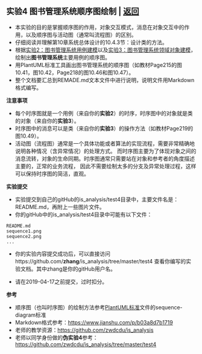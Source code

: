 ﻿<!-- markdownlint-disable MD033-->
<!-- 禁止MD033类型的警告 https://www.npmjs.com/package/markdownlint -->

## 实验4 图书管理系统顺序图绘制 | [返回](./README.md)

- 本实验的目的是掌握顺序图的作用，对象交互模式，消息在对象交互中的作用，以及顺序图与活动图（通常叫流程图）的区别。
- 仔细阅读并理解第10章系统总体设计的10.4.3节：设计类的方法。
- 根据[实验2：图书管理系统用例建模](./test2.md)以及[实验3：图书管理系统领域对象建模](./test3.md)，绘制出<b>图书管理系统</b>主要用例的顺序图。
- 用PlantUML标准工具画出图书管理系统的顺序图（如教材Page215的图10.41，图10.42，Page218的图10.46和图10.47）。
- 整个文档要汇总到REMADE.md文本文件中进行说明，说明文件用Markdown格式编写。

<b>注意事项</b>

- 每个时序图就是一个用例（来自你的<b>实验2</b>）的时序，时序图中的对象就是类的对象（来自你的<b>实验3</b>）。
- 时序图中的消息可以是类（来自你的<b>实验3</b>）的操作方法（如教材Page219的图10.49）。
- 活动图（流程图）通常是一个具体功能或者算法的实现流程，需要非常精确地说明各种情况（含异常情况）的处理方式。
而时序图主要为了体现对象之间的消息流转，对象的生命同期。时序图通常只需要站在对象和参考者的角度描述主要的，正常的业务流程，
因此不需要绘制太多的分支及异常处理过程，这样可以保持时序图的简洁，直观。

<b>实验提交</b>

- 实验提交到自己的gitHub的is_analysis/test4目录中，主要文件名是：README.md，再附上一些图片文件。
- 你的gitHub中的is_analysis/test4目录中可能有以下文件：

``` filelist
README.md
sequence1.png
sequence2.png
...
```

- 你的实验内容提交成功后，可以直接访问https://github.com/<b>zhang</b>/is_analysis/tree/master/test4
查看你编写的实验文档。其中zhang是你的gitHub用户名。

- 请在2019-04-17之前提交，过时扣分。

<b>参考</b>

- 顺序图（也叫时序图）的绘制方法参考[PlantUML标准](http://plantuml.com/sequence-diagram)文件的sequence-diagram标准
- Markdown格式参考：https://www.jianshu.com/p/b03a8d7b1719
- 老师的教学资源：https://github.com/zwdcdu/is_analysis
- 老师以同学身份做的<b>伪实验4</b>参考：https://github.com/zwdcdu/is_analysis/tree/master/test4